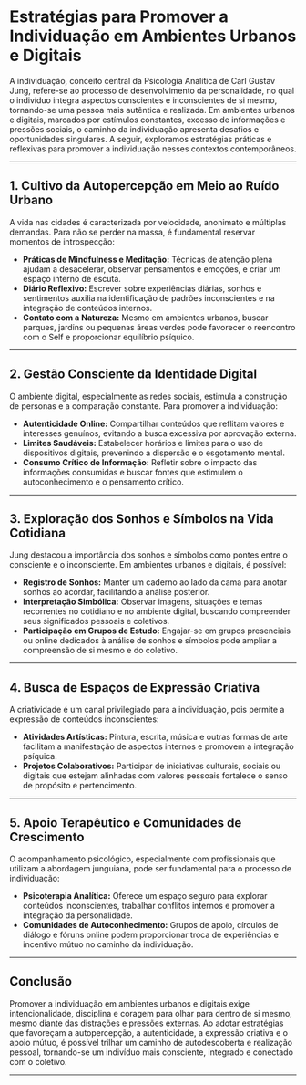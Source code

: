 
# Estratégias para Promover a Individuação em Ambientes Urbanos e Digitais

A individuação, conceito central da Psicologia Analítica de Carl Gustav Jung, refere-se ao processo de desenvolvimento da personalidade, no qual o indivíduo integra aspectos conscientes e inconscientes de si mesmo, tornando-se uma pessoa mais autêntica e realizada. Em ambientes urbanos e digitais, marcados por estímulos constantes, excesso de informações e pressões sociais, o caminho da individuação apresenta desafios e oportunidades singulares. A seguir, exploramos estratégias práticas e reflexivas para promover a individuação nesses contextos contemporâneos.

---

## 1. **Cultivo da Autopercepção em Meio ao Ruído Urbano**

A vida nas cidades é caracterizada por velocidade, anonimato e múltiplas demandas. Para não se perder na massa, é fundamental reservar momentos de introspecção:

- **Práticas de Mindfulness e Meditação:** Técnicas de atenção plena ajudam a desacelerar, observar pensamentos e emoções, e criar um espaço interno de escuta.
- **Diário Reflexivo:** Escrever sobre experiências diárias, sonhos e sentimentos auxilia na identificação de padrões inconscientes e na integração de conteúdos internos.
- **Contato com a Natureza:** Mesmo em ambientes urbanos, buscar parques, jardins ou pequenas áreas verdes pode favorecer o reencontro com o Self e proporcionar equilíbrio psíquico.

---

## 2. **Gestão Consciente da Identidade Digital**

O ambiente digital, especialmente as redes sociais, estimula a construção de personas e a comparação constante. Para promover a individuação:

- **Autenticidade Online:** Compartilhar conteúdos que reflitam valores e interesses genuínos, evitando a busca excessiva por aprovação externa.
- **Limites Saudáveis:** Estabelecer horários e limites para o uso de dispositivos digitais, prevenindo a dispersão e o esgotamento mental.
- **Consumo Crítico de Informação:** Refletir sobre o impacto das informações consumidas e buscar fontes que estimulem o autoconhecimento e o pensamento crítico.

---

## 3. **Exploração dos Sonhos e Símbolos na Vida Cotidiana**

Jung destacou a importância dos sonhos e símbolos como pontes entre o consciente e o inconsciente. Em ambientes urbanos e digitais, é possível:

- **Registro de Sonhos:** Manter um caderno ao lado da cama para anotar sonhos ao acordar, facilitando a análise posterior.
- **Interpretação Simbólica:** Observar imagens, situações e temas recorrentes no cotidiano e no ambiente digital, buscando compreender seus significados pessoais e coletivos.
- **Participação em Grupos de Estudo:** Engajar-se em grupos presenciais ou online dedicados à análise de sonhos e símbolos pode ampliar a compreensão de si mesmo e do coletivo.

---

## 4. **Busca de Espaços de Expressão Criativa**

A criatividade é um canal privilegiado para a individuação, pois permite a expressão de conteúdos inconscientes:

- **Atividades Artísticas:** Pintura, escrita, música e outras formas de arte facilitam a manifestação de aspectos internos e promovem a integração psíquica.
- **Projetos Colaborativos:** Participar de iniciativas culturais, sociais ou digitais que estejam alinhadas com valores pessoais fortalece o senso de propósito e pertencimento.

---

## 5. **Apoio Terapêutico e Comunidades de Crescimento**

O acompanhamento psicológico, especialmente com profissionais que utilizam a abordagem junguiana, pode ser fundamental para o processo de individuação:

- **Psicoterapia Analítica:** Oferece um espaço seguro para explorar conteúdos inconscientes, trabalhar conflitos internos e promover a integração da personalidade.
- **Comunidades de Autoconhecimento:** Grupos de apoio, círculos de diálogo e fóruns online podem proporcionar troca de experiências e incentivo mútuo no caminho da individuação.

---

## **Conclusão**

Promover a individuação em ambientes urbanos e digitais exige intencionalidade, disciplina e coragem para olhar para dentro de si mesmo, mesmo diante das distrações e pressões externas. Ao adotar estratégias que favoreçam a autopercepção, a autenticidade, a expressão criativa e o apoio mútuo, é possível trilhar um caminho de autodescoberta e realização pessoal, tornando-se um indivíduo mais consciente, integrado e conectado com o coletivo.

---
```